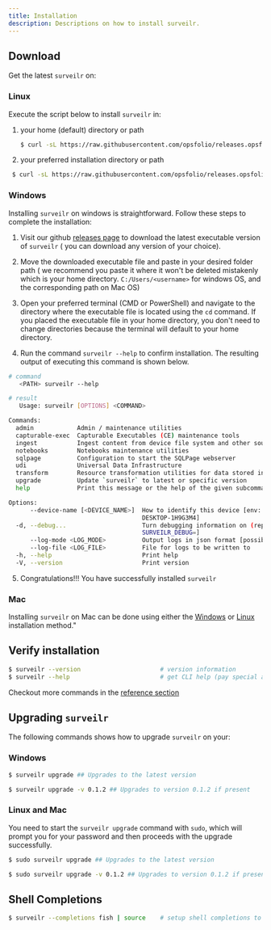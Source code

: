 ```yaml
---
title: Installation
description: Descriptions on how to install surveilr.
---
```


## Download

Get the latest `surveilr` on:

### Linux

Execute the script below to install `surveilr` in:

1. your home (default) directory or path

    ```bash
    $ curl -sL https://raw.githubusercontent.com/opsfolio/releases.opsfolio.com/main/surveilr/install.sh | sh
    ```

2. your preferred installation directory or path
   
```bash
 $ curl -sL https://raw.githubusercontent.com/opsfolio/releases.opsfolio.com/main/surveilr/install.sh | SURVEILR_HOME="$HOME/bin" sh
```

### Windows

Installing `surveilr` on windows is straightforward. Follow these steps to complete the installation:

1. Visit our github [releases page](https://github.com/opsfolio/releases.opsfolio.com/releases) to download the latest executable version of `surveilr` ( you can download any version of your choice).
   
2. Move the downloaded executable file and paste in your desired folder path ( we recommend you paste it where it won't be deleted mistakenly which is your home directory. `C:/Users/<username>` for windows OS, and the corresponding path on Mac OS)
   
3. Open your preferred terminal (CMD or PowerShell) and navigate to the directory where the executable file is located using the `cd` command. If you placed the executable file in your home directory, you don't need to change directories because the terminal will default to your home directory.

4. Run the command `surveilr --help` to confirm installation. The resulting output of executing this command is shown below.
   
```bash
# command
   <PATH> surveilr --help

# result
   Usage: surveilr [OPTIONS] <COMMAND>

Commands:
  admin            Admin / maintenance utilities
  capturable-exec  Capturable Executables (CE) maintenance tools
  ingest           Ingest content from device file system and other sources
  notebooks        Notebooks maintenance utilities
  sqlpage          Configuration to start the SQLPage webserver
  udi              Universal Data Infrastructure
  transform        Resource transformation utilities for data stored in the RSSD
  upgrade          Update `surveilr` to latest or specific version
  help             Print this message or the help of the given subcommand(s)

Options:
      --device-name [<DEVICE_NAME>]  How to identify this device [env: SURVEILR_DEVICE_NAME=] [default:
                                     DESKTOP-1H9G3M4]
  -d, --debug...                     Turn debugging information on (repeat for higher levels) [env:
                                     SURVEILR_DEBUG=]
      --log-mode <LOG_MODE>          Output logs in json format [possible values: full, json, compact]
      --log-file <LOG_FILE>          File for logs to be written to
  -h, --help                         Print help
  -V, --version                      Print version
```

5. Congratulations!!! You have successfully installed `surveilr`


### Mac

Installing `surveilr` on Mac can be done using either the [Windows](/surveilr/installation#windows) or [Linux](/surveilr/installation#linux) installation method."



## Verify installation
```bash
$ surveilr --version                      # version information
$ surveilr --help                         # get CLI help (pay special attention to ENV var names)
```

Checkout more commands in the [reference section](/surveilr/reference/cli/commands)

## Upgrading `surveilr`

The following commands shows how to upgrade `surveilr` on your:

### Windows

```bash
$ surveilr upgrade ## Upgrades to the latest version

$ surveilr upgrade -v 0.1.2 ## Upgrades to version 0.1.2 if present
```

### Linux and Mac

You need to start the `surveilr upgrade` command with `sudo`, which will prompt you for your password and then proceeds with the upgrade successfully.

```bash
$ sudo surveilr upgrade ## Upgrades to the latest version

$ sudo surveilr upgrade -v 0.1.2 ## Upgrades to version 0.1.2 if present
```


## Shell Completions
```bash
$ surveilr --completions fish | source    # setup shell completions to reduce typing
```